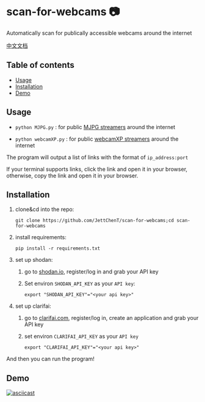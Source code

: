 # scan-for-webcams :camera:

Automatically scan for publically accessible webcams around the internet

[中文文档](/zh/README.md)
## Table of contents

- [Usage](#Usage)
- [Installation](#Installation)
- [Demo](#Demo)

## Usage

* ` python MJPG.py ` : for public [MJPG streamers](https://github.com/jacksonliam/mjpg-streamer) around the internet

* ` python webcamXP.py ` : for public [webcamXP streamers](http://www.webcamxp.com/) around the internet

The program will output a list of links with the format of `ip_address:port`

If your terminal supports links, click the link and open it in your browser, otherwise, copy the link and open it in your browser.

## Installation

1. clone&cd into the repo:

   ` git clone https://github.com/JettChenT/scan-for-webcams;cd scan-for-webcams `

2. install requirements:

   `pip install -r requirements.txt`

3. set up shodan:

   1. go to [shodan.io](https://shodan.io), register/log in and grab your API key

   2. Set environ `SHODAN_API_KEY` as your `API key`:

      ` export "SHODAN_API_KEY"="<your api key>" `
4. set up clarifai:
   1. go to [clarifai.com](https://clarifai.com), register/log in, create an application and grab your API key
   2. set environ `CLARIFAI_API_KEY` as your `API key`
        
        ` export "CLARIFAI_API_KEY"="<your api key>" `

And then you can run the program!

## Demo

[![asciicast](https://asciinema.org/a/349819.svg)](https://asciinema.org/a/349819)
